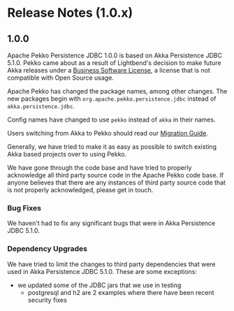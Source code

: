 # Release Notes (1.0.x)

## 1.0.0
Apache Pekko Persistence JDBC 1.0.0 is based on Akka Persistence JDBC 5.1.0. Pekko came about as a result of Lightbend's decision to make future
Akka releases under a [Business Software License](https://www.lightbend.com/blog/why-we-are-changing-the-license-for-akka),
a license that is not compatible with Open Source usage.

Apache Pekko has changed the package names, among other changes. The new packages begin with `org.apache.pekko.persistence.jdbc` instead of `akka.persistence.jdbc`.

Config names have changed to use `pekko` instead of `akka` in their names.

Users switching from Akka to Pekko should read our [Migration Guide](https://pekko.apache.org/docs/pekko/current/project/migration-guides.html).

Generally, we have tried to make it as easy as possible to switch existing Akka based projects over to using Pekko.

We have gone through the code base and have tried to properly acknowledge all third party source code in the
Apache Pekko code base. If anyone believes that there are any instances of third party source code that is not
properly acknowledged, please get in touch.

### Bug Fixes
We haven't had to fix any significant bugs that were in Akka Persistence JDBC 5.1.0.

### Dependency Upgrades
We have tried to limit the changes to third party dependencies that were used in Akka Persistence JDBC 5.1.0. These are some exceptions:

* we updated some of the JDBC jars that we use in testing
    * postgresql and h2 are 2 examples where there have been recent security fixes
